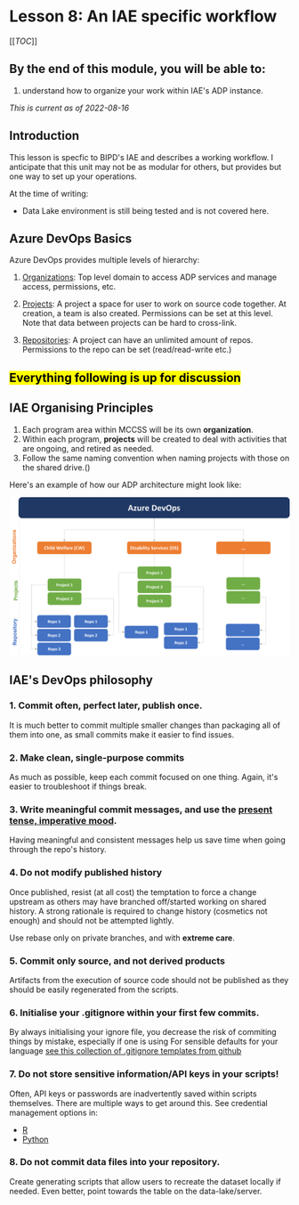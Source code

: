 # Lesson 8: An IAE specific workflow
[[_TOC_]]

## By the end of this module, you will be able to:
1. understand how to organize your work within IAE's ADP instance.


_This is current as of 2022-08-16_

## Introduction

This lesson is specfic to BIPD's IAE and describes a working workflow. I anticipate that this unit may not be as modular for others, but provides but one way to set up your operations.

At the time of writing:

+ Data Lake environment is still being tested and is not covered here. 


## Azure DevOps Basics

Azure DevOps provides multiple levels of hierarchy:

1. [Organizations](https://docs.microsoft.com/en-us/azure/devops/organizations/accounts/organization-management?view=azure-devops): Top level domain to access ADP services and manage access, permissions, etc.
   	
2. [Projects](https://docs.microsoft.com/en-us/azure/devops/organizations/projects/about-projects?view=azure-devops): A project a space for user to work on source code together. At creation, a team is also created. Permissions can be set at this level. Note that data between projects can be hard to cross-link.
   	
3. [Repositories](https://docs.microsoft.com/en-us/azure/devops/repos/git/create-new-repo?toc=%2Fazure%2Fdevops%2Forganizations%2Ftoc.json&bc=%2Fazure%2Fdevops%2Forganizations%2Fbreadcrumb%2Ftoc.json&view=azure-devops): A project can have an unlimited amount of repos. Permissions to the repo can be set (read/read-write etc.)
  
 
## <mark> Everything following is up for discussion </mark>

## IAE Organising Principles

1. Each program area within MCCSS will be its own **organization**.
2. Within each program, **projects** will be created to deal with activities that are ongoing, and retired as needed.
3. Follow the same naming convention when naming projects with those on the shared drive.()

Here's an example of how our ADP architecture might look like:

![A hierarchy of ADP for IAE](assets/00_azure_devops_org.png)

## IAE's DevOps philosophy


### 1. Commit often, perfect later, publish once.

It is much better to commit multiple smaller changes than packaging all of them into one, as small commits make it easier to find issues.


### 2. Make clean, single-purpose commits

As much as possible, keep each commit focused on one thing. Again, it's easier to troubleshoot if things break.

### 3. Write meaningful commit messages, and use the [present tense, imperative mood](https://git.kernel.org/pub/scm/git/git.git/tree/Documentation/SubmittingPatches?h=v2.36.1#n181).

Having meaningful and consistent messages help us save time when going through the repo's history. 

### 4. Do not modify published history

Once published, resist (at all cost) the temptation to force a change upstream as others may have branched off/started working on shared history. A strong rationale is required to change history (cosmetics not enough) and should not be attempted lightly.

Use rebase only on private branches, and with **extreme care**.

### 5. Commit only source, and not derived products

Artifacts from the execution of source code should not be published as they should be easily regenerated from the scripts.

### 6. Initialise your .gitignore within your first few commits.

By always initialising your ignore file, you decrease the risk of commiting things by mistake, especially if one is using For sensible defaults for your language [see this collection of .gitignore templates from github](https://github.com/github/gitignore)

### 7. Do not store sensitive information/API keys in your scripts!

Often, API keys or passwords are inadvertently saved within scripts themselves. There are multiple ways to get around this. See credential management options in:

+ [R](https://db.rstudio.com/best-practices/managing-credentials/)
+ [Python](https://towardsdatascience.com/keeping-credentials-safe-in-jupyter-notebooks-fbd215a8e311)
### 8. Do not commit data files into your repository.

Create generating scripts that allow users to recreate the dataset locally if needed. Even better, point towards the table on the data-lake/server.
